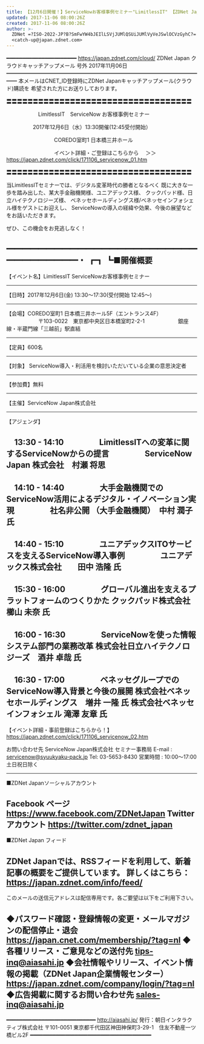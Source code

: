 ```yaml
---
title: 【12月6日開催！】ServiceNowお客様事例セミナー"LimitlessIT" 【ZDNet Japan クラウドキャッチアップ 号外】
updated: 2017-11-06 08:00:26Z
created: 2017-11-06 08:00:26Z
author: >-
  ZDNet =?ISO-2022-JP?B?SmFwYW4bJEIlLSVjJUMlQSUiJUMlVyVeJSwlOCVzGyhC?=
  <catch-up@japan.zdnet.com>
---
```


━━━━━━━━━━━━━━━━━━━━━━ https://japan.zdnet.com/cloud/
ZDNet Japan クラウドキャッチアップメール 号外 2017年11月06日
━━━━━━━━━━━━━━━━━━━━━━━━━━━━━━━━━━━━━━
本メールはCNET_ID登録時にZDNet Japanキャッチアップメール(クラウド)購読を
希望された方にお送りしております。

〓〓〓〓〓〓〓〓〓〓〓〓〓〓〓〓〓〓〓〓〓〓〓〓〓〓〓〓〓〓〓〓〓〓〓

　　　　　　LimitlessIT　ServiceNow お客様事例セミナー

　　　　　2017年12月6日（水）13:30開催(12:45受付開始）

　　　　　　　　　COREDO室町1 日本橋三井ホール

　　　　　　　　　イベント詳細・ご登録はこちらから
　＞＞ https://japan.zdnet.com/click/171106_servicenow_01.htm

〓〓〓〓〓〓〓〓〓〓〓〓〓〓〓〓〓〓〓〓〓〓〓〓〓〓〓〓〓〓〓〓〓〓〓

当LimitlessITセミナーでは、デジタル変革時代の勝者となるべく
既に大きな一歩を踏み出した、某大手金融機関様、ユニアデックス様、
クックパッド様、日立ハイテクノロジーズ様、
ベネッセホールディングス様/ベネッセインフォシェル様をゲストにお迎えし、
ServiceNowの導入の経緯や効果、今後の展望などをお話いただきます。

ぜひ、この機会をお見逃しなく！

━━━━━━━━━━━━━━━━━━━━━━━━━━━━━━━━━・
┏┓
┗■開催概要
----------------------------------------------------------------------------

【イベント名】LimitlessIT ServiceNowお客様事例セミナー

----------------------------------------------------------------------------

【日時】2017年12月6日(金) 13:30〜17:30(受付開始 12:45〜)

----------------------------------------------------------------------------

【会場】COREDO室町1 日本橋三井ホール5F（エントランス4F）
　　　　　　〒103-0022　東京都中央区日本橋室町2-2-1
　　　　　　銀座線・半蔵門線「三越前」駅直結

----------------------------------------------------------------------------

【定員】600名

----------------------------------------------------------------------------

【対象】 ServiceNow導入・利活用を検討いただいている企業の意思決定者

----------------------------------------------------------------------------

【参加費】無料

----------------------------------------------------------------------------

【主催】ServiceNow Japan株式会社

----------------------------------------------------------------------------

【アジェンダ】

　13:30 - 14:10
　　　　 LimitlessITへの変革に関するServiceNowからの提言
　　　　 ServiceNow Japan 株式会社　村瀬 将思
----------------------------------------------------------------------------
　14:10 - 14:40
　　　　 大手金融機関でのServiceNow活用によるデジタル・イノベーション実現
　　　　 社名非公開 （大手金融機関）　中村 潤子 氏
----------------------------------------------------------------------------
　14:40 - 15:10
　　　　 ユニアデックスITOサービスを支えるServiceNow導入事例
　　　　 ユニアデックス株式会社　　田中 浩隆 氏
----------------------------------------------------------------------------
　15:30 - 16:00
　　　　 グローバル進出を支えるプラットフォームのつくりかた
クックパッド株式会社　櫛山 未奈 氏
----------------------------------------------------------------------------
　16:00 - 16:30
　　　　 ServiceNowを使った情報システム部門の業務改革
株式会社日立ハイテクノロジーズ　酒井 卓哉 氏
----------------------------------------------------------------------------
　16:30 - 17:00
　　　　 ベネッセグループでのServiceNow導入背景と今後の展開
株式会社ベネッセホールディングス　増井 一隆 氏
株式会社ベネッセインフォシェル 滝澤 友章 氏
----------------------------------------------------------------------------

【イベント詳細・事前登録はこちらから！】
 https://japan.zdnet.com/click/171106_servicenow_02.htm

お問い合わせ先
ServiceNow Japan株式会社 セミナー事務局
E-mail : [servicenow@syuukyaku-pack.jp](mailto:servicenow@syuukyaku-pack.jp)
Tel: 03-5653-8430
営業時間 : 10:00〜17:00 土日祝日除く

---------------------------------------------------------------------------
■ZDNet Japanソーシャルアカウント

Facebook ページ https://www.facebook.com/ZDNetJapan
Twitter アカウント https://twitter.com/zdnet_japan
----------------------------------------------------------------------------
■ZDNet Japan フィード

ZDNet Japanでは、RSSフィードを利用して、新着記事の概要をご提供しています。
詳しくはこちら： https://japan.zdnet.com/info/feed/
----------------------------------------------------------------------------

このメールの送信元アドレスは配信専用です。各ご要望は以下をご利用下さい。

◆パスワード確認・登録情報の変更・メールマガジンの配信停止・退会
 https://japan.cnet.com/membership/?tag=nl
◆各種リリース・ご意見などの送付先
 [tips-inq@aiasahi.jp](mailto:tips-inq@aiasahi.jp)
◆会社情報やリリース、イベント情報の掲載（ZDNet Japan企業情報センター）
 https://japan.zdnet.com/company/login/?tag=nl
◆広告掲載に関するお問い合わせ先
 [sales-inq@aiasahi.jp](mailto:sales-inq@aiasahi.jp)
----------------------------------------------------------------------------
━━━━━━━━━━━━━━━━━━━━━━━━━━━━ http://aiasahi.jp/
発行：朝日インタラクティブ株式会社
〒101-0051 東京都千代田区神田神保町3-29-1　住友不動産一ツ橋ビル2F
━━━━━━━━━━━━━━━━━━━━━━━━━━━━━━━━━━━━━━